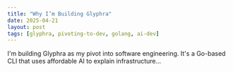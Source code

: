 ```yaml
---
title: "Why I’m Building Glyphra"
date: 2025-04-21
layout: post
tags: [glyphra, pivoting-to-dev, golang, ai-dev]
---
```


I'm building Glyphra as my pivot into software engineering. It's a Go-based CLI that uses affordable AI to explain infrastructure...
